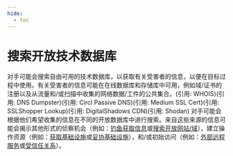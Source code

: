 ```yaml
---
hide:
  - toc
---
```


# 搜索开放技术数据库

对手可能会搜索自由可用的技术数据库，以获取有关受害者的信息，以便在目标过程中使用。有关受害者的信息可能在在线数据库和存储库中可用，例如域/证书的注册以及从流量和/或扫描中收集的网络数据/工件的公共集合。(引用: WHOIS)(引用: DNS Dumpster)(引用: Circl Passive DNS)(引用: Medium SSL Cert)(引用: SSLShopper Lookup)(引用: DigitalShadows CDN)(引用: Shodan)  对手可能会根据他们希望收集的信息在不同的开放数据库中进行搜索。来自这些来源的信息可能会揭示其他形式的侦察机会（例如：[钓鱼获取信息](https://attack.mitre.org/techniques/T1598)或[搜索开放网站/域](https://attack.mitre.org/techniques/T1593)），建立操作资源（例如：[获取基础设施](https://attack.mitre.org/techniques/T1583)或[妥协基础设施](https://attack.mitre.org/techniques/T1584)），和/或初始访问（例如：[外部远程服务](https://attack.mitre.org/techniques/T1133)或[受信任关系](https://attack.mitre.org/techniques/T1199)）。
